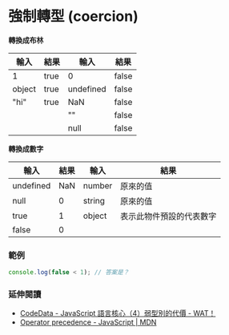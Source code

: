 # 強制轉型 (coercion)

**轉換成布林**

輸入       | 結果      | 輸入     | 結果
----------|----------|----------|----------
1         | true     | 0        | false
object    | true     | undefined| false
"hi"      | true     | NaN      | false
          |          | ""       | false     
          |          | null     | false

**轉換成數字**

輸入       | 結果      | 輸入     | 結果
----------|----------|----------|----------
undefined | NaN      | number   | 原來的值
null      | 0        | string   | 原來的值
true      | 1        | object   | 表示此物件預設的代表數字
false     | 0

<!--
**String 轉成 Number**

如果需要將字串，轉換成 Number 的時候，可以使用 parseInt 或 parseFloat 的方法來進行轉換。

```js
var a = '11';
console.log(typeof parseInt(a, 10)); // number
console.log(parseInt(a, 10));        // 11
console.log(parseInt(a, 8));         // 9
```

記得 parseInt 後面要加上進位符號
-->

### 範例

```js
console.log(false < 1); // 答案是？
```

### 延伸閱讀

* [CodeData - JavaScript 語言核心（4）弱型別的代價 - WAT！](http://www.codedata.com.tw/javascript/essential-javascript-4-weak-type-wat/)
* [Operator precedence - JavaScript | MDN](https://developer.mozilla.org/en-US/docs/Web/JavaScript/Reference/Operators/Operator_Precedence)